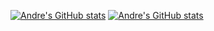 [![Andre's GitHub stats](https://github-readme-stats.vercel.app/api?username=accodo&count_private=true&theme=transparent&hide=stars)](https://github.com/anuraghazra/github-readme-stats)
[![Andre's GitHub stats](https://github-readme-stats.vercel.app/api/top-langs/?username=accodo&layout=compact&langs_count=6&theme=transparent&hide=ShaderLab,CMake,HLSL)](https://github.com/anuraghazra/github-readme-stats)

<!--
**AcCodo/AcCodo** is a ✨ _special_ ✨ repository because its `README.md` (this file) appears on your GitHub profile.
<img src="https://github-readme-stats.vercel.app/api/top-langs/?username=accodo&layout=compact&langs_count=7&theme=onedark"/>
Here are some ideas to get you started:

- 🔭 I’m currently working on ...
- 🌱 I’m currently learning ...
- 👯 I’m looking to collaborate on ...
- 🤔 I’m looking for help with ...
- 💬 Ask me about ...
- 📫 How to reach me: ...
- 😄 Pronouns: ...
- ⚡ Fun fact: ...

[![Top Langs](https://github-readme-stats.vercel.app/api/top-langs/?username=accodo&hide=ShaderLab,HLSL)](https://github.com/anuraghazra/github-readme-stats)

-->
